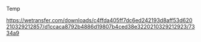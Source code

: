 Temp


https://wetransfer.com/downloads/c4ffda405ff7dc6ed242193d8aff53d620210329212857/d1ccaca8792b4886d19807b4ced38e3220210329212923/7334a9
